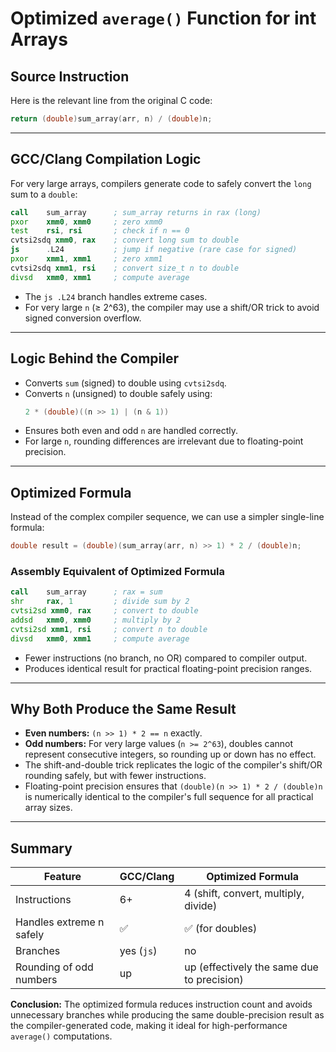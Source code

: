 # Optimized `average()` Function for int Arrays

## Source Instruction
Here is the relevant line from the original C code:

```c
return (double)sum_array(arr, n) / (double)n;
```

---

## GCC/Clang Compilation Logic
For very large arrays, compilers generate code to safely convert the `long` sum to a `double`:

```asm
call    sum_array      ; sum_array returns in rax (long)
pxor    xmm0, xmm0     ; zero xmm0
test    rsi, rsi       ; check if n == 0
cvtsi2sdq xmm0, rax    ; convert long sum to double
js      .L24           ; jump if negative (rare case for signed)
pxor    xmm1, xmm1     ; zero xmm1
cvtsi2sdq xmm1, rsi    ; convert size_t n to double
divsd   xmm0, xmm1     ; compute average
```

- The `js .L24` branch handles extreme cases.
- For very large `n` (≥ 2^63), the compiler may use a shift/OR trick to avoid signed conversion overflow.

---

## Logic Behind the Compiler
- Converts `sum` (signed) to double using `cvtsi2sdq`. 
- Converts `n` (unsigned) to double safely using:
  ```c
  2 * (double)((n >> 1) | (n & 1))
  ```
- Ensures both even and odd `n` are handled correctly.
- For large `n`, rounding differences are irrelevant due to floating-point precision.

---

## Optimized Formula
Instead of the complex compiler sequence, we can use a simpler single-line formula:

```c
double result = (double)(sum_array(arr, n) >> 1) * 2 / (double)n;
```

### Assembly Equivalent of Optimized Formula
```asm
call    sum_array      ; rax = sum
shr     rax, 1         ; divide sum by 2
cvtsi2sd xmm0, rax     ; convert to double
addsd   xmm0, xmm0     ; multiply by 2
cvtsi2sd xmm1, rsi     ; convert n to double
divsd   xmm0, xmm1     ; compute average
```
- Fewer instructions (no branch, no OR) compared to compiler output.
- Produces identical result for practical floating-point precision ranges.

---

## Why Both Produce the Same Result
- **Even numbers:** `(n >> 1) * 2 == n` exactly.
- **Odd numbers:** For very large values (`n >= 2^63`), doubles cannot represent consecutive integers, so rounding up or down has no effect.
- The shift-and-double trick replicates the logic of the compiler's shift/OR rounding safely, but with fewer instructions.
- Floating-point precision ensures that `(double)(n >> 1) * 2 / (double)n` is numerically identical to the compiler's full sequence for all practical array sizes.

---

## Summary
| Feature | GCC/Clang | Optimized Formula |
|---------|-----------|-----------------|
| Instructions | 6+ | 4 (shift, convert, multiply, divide) |
| Handles extreme n safely | ✅ | ✅ (for doubles) |
| Branches | yes (`js`) | no |
| Rounding of odd numbers | up | up (effectively the same due to precision) |

**Conclusion:** The optimized formula reduces instruction count and avoids unnecessary branches while producing the same double-precision result as the compiler-generated code, making it ideal for high-performance `average()` computations.


